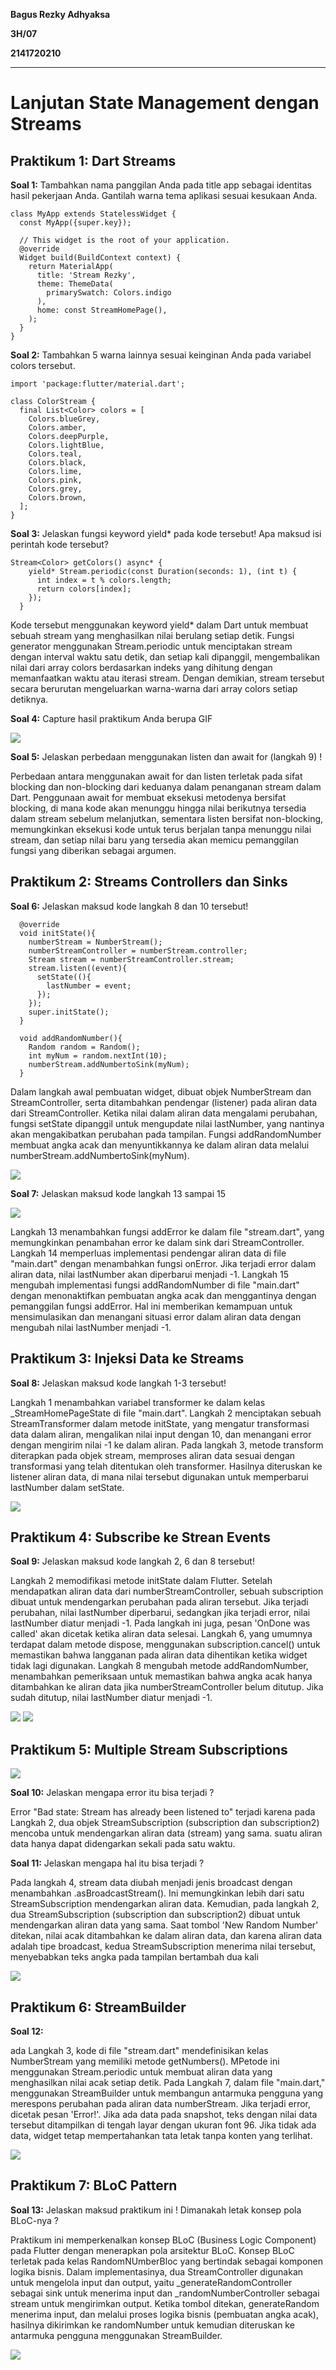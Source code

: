 **Bagus Rezky Adhyaksa**

**3H/07**

**2141720210**

---

# **Lanjutan State Management dengan Streams**

## **Praktikum 1: Dart Streams**

**Soal 1:** Tambahkan nama panggilan Anda pada title app sebagai identitas hasil pekerjaan Anda. Gantilah warna tema aplikasi sesuai kesukaan Anda.
```
class MyApp extends StatelessWidget {
  const MyApp({super.key});

  // This widget is the root of your application.
  @override
  Widget build(BuildContext context) {
    return MaterialApp(
      title: 'Stream Rezky',
      theme: ThemeData(
        primarySwatch: Colors.indigo
      ),
      home: const StreamHomePage(),
    );
  }
}
```
**Soal 2:** Tambahkan 5 warna lainnya sesuai keinginan Anda pada variabel colors tersebut.

```
import 'package:flutter/material.dart';

class ColorStream {
  final List<Color> colors = [
    Colors.blueGrey,
    Colors.amber,
    Colors.deepPurple,
    Colors.lightBlue,
    Colors.teal,
    Colors.black,
    Colors.lime,
    Colors.pink,
    Colors.grey,
    Colors.brown,
  ];
}
```

**Soal 3:** Jelaskan fungsi keyword yield* pada kode tersebut!
Apa maksud isi perintah kode tersebut?
```
Stream<Color> getColors() async* {
    yield* Stream.periodic(const Duration(seconds: 1), (int t) {
      int index = t % colors.length;
      return colors[index];
    });
  }

```
Kode tersebut menggunakan keyword yield* dalam Dart untuk membuat sebuah stream yang menghasilkan nilai berulang setiap detik. Fungsi generator menggunakan Stream.periodic untuk menciptakan stream dengan interval waktu satu detik, dan setiap kali dipanggil, mengembalikan nilai dari array colors berdasarkan indeks yang dihitung dengan memanfaatkan waktu atau iterasi stream. Dengan demikian, stream tersebut secara berurutan mengeluarkan warna-warna dari array colors setiap detiknya.

**Soal 4:** Capture hasil praktikum Anda berupa GIF

<img src = "img/praktikum1.gif">

**Soal 5:** Jelaskan perbedaan menggunakan listen dan await for (langkah 9) !


Perbedaan antara menggunakan await for dan listen terletak pada sifat blocking dan non-blocking dari keduanya dalam penanganan stream dalam Dart. Penggunaan await for membuat eksekusi metodenya bersifat blocking, di mana kode akan menunggu hingga nilai berikutnya tersedia dalam stream sebelum melanjutkan, sementara listen bersifat non-blocking, memungkinkan eksekusi kode untuk terus berjalan tanpa menunggu nilai stream, dan setiap nilai baru yang tersedia akan memicu pemanggilan fungsi yang diberikan sebagai argumen.

## **Praktikum 2: Streams Controllers dan Sinks**

**Soal 6:** Jelaskan maksud kode langkah 8 dan 10 tersebut!
```
  @override
  void initState(){
    numberStream = NumberStream();
    numberStreamController = numberStream.controller;
    Stream stream = numberStreamController.stream;
    stream.listen((event){
      setState((){
        lastNumber = event;
      });
    });
    super.initState();
  }

  void addRandomNumber(){
    Random random = Random();
    int myNum = random.nextInt(10);
    numberStream.addNumbertoSink(myNum);
  }
```
Dalam langkah awal pembuatan widget, dibuat objek NumberStream dan StreamController, serta ditambahkan pendengar (listener) pada aliran data dari StreamController. Ketika nilai dalam aliran data mengalami perubahan, fungsi setState dipanggil untuk mengupdate nilai lastNumber, yang nantinya akan mengakibatkan perubahan pada tampilan. Fungsi addRandomNumber membuat angka acak dan menyuntikkannya ke dalam aliran data melalui numberStream.addNumbertoSink(myNum).

<img src = "img/praktikum2.gif">

**Soal 7:** Jelaskan maksud kode langkah 13 sampai 15 

<img src = "img/praktikum2_2.gif">

Langkah 13 menambahkan fungsi addError ke dalam file "stream.dart", yang memungkinkan penambahan error ke dalam sink dari StreamController. Langkah 14 memperluas implementasi pendengar aliran data di file "main.dart" dengan menambahkan fungsi onError. Jika terjadi error dalam aliran data, nilai lastNumber akan diperbarui menjadi -1. Langkah 15 mengubah implementasi fungsi addRandomNumber di file "main.dart" dengan menonaktifkan pembuatan angka acak dan menggantinya dengan pemanggilan fungsi addError. Hal ini memberikan kemampuan untuk mensimulasikan dan menangani situasi error dalam aliran data dengan mengubah nilai lastNumber menjadi -1.

## **Praktikum 3: Injeksi Data ke Streams**

**Soal 8:** Jelaskan maksud kode langkah 1-3 tersebut!

Langkah 1 menambahkan variabel transformer ke dalam kelas _StreamHomePageState di file "main.dart". Langkah 2 menciptakan sebuah StreamTransformer dalam metode initState, yang mengatur transformasi data dalam aliran, mengalikan nilai input dengan 10, dan menangani error dengan mengirim nilai -1 ke dalam aliran. Pada langkah 3, metode transform diterapkan pada objek stream, memproses aliran data sesuai dengan transformasi yang telah ditentukan oleh transformer. Hasilnya diteruskan ke listener aliran data, di mana nilai tersebut digunakan untuk memperbarui lastNumber dalam setState.  

<img src = "img/praktikum3.gif">

## **Praktikum 4: Subscribe ke Strean Events**

**Soal 9:** Jelaskan maksud kode langkah 2, 6 dan 8 tersebut!


Langkah 2 memodifikasi metode initState dalam Flutter. Setelah mendapatkan aliran data dari numberStreamController, sebuah subscription dibuat untuk mendengarkan perubahan pada aliran tersebut. Jika terjadi perubahan, nilai lastNumber diperbarui, sedangkan jika terjadi error, nilai lastNumber diatur menjadi -1. Pada langkah ini juga, pesan 'OnDone was called' akan dicetak ketika aliran data selesai. Langkah 6, yang umumnya terdapat dalam metode dispose, menggunakan subscription.cancel() untuk memastikan bahwa langganan pada aliran data dihentikan ketika widget tidak lagi digunakan. Langkah 8 mengubah metode addRandomNumber, menambahkan pemeriksaan untuk memastikan bahwa angka acak hanya ditambahkan ke aliran data jika numberStreamController belum ditutup. Jika sudah ditutup, nilai lastNumber diatur menjadi -1. 

<img src = "img/praktikum4.gif">

<img src = "img/image.png">

## **Praktikum 5: Multiple Stream Subscriptions**

<img src = "img/image-1.png">

**Soal 10:** Jelaskan mengapa error itu bisa terjadi ?

Error "Bad state: Stream has already been listened to" terjadi karena pada Langkah 2, dua objek StreamSubscription (subscription dan subscription2) mencoba untuk mendengarkan aliran data (stream) yang sama. suatu aliran data hanya dapat didengarkan sekali pada satu waktu.

**Soal 11:** Jelaskan mengapa hal itu bisa terjadi ?

Pada langkah 4, stream data diubah menjadi jenis broadcast dengan menambahkan .asBroadcastStream(). Ini memungkinkan lebih dari satu StreamSubscription mendengarkan aliran data. Kemudian, pada langkah 2, dua StreamSubscription (subscription dan subscription2) dibuat untuk mendengarkan aliran data yang sama. Saat tombol 'New Random Number' ditekan, nilai acak ditambahkan ke dalam aliran data, dan karena aliran data adalah tipe broadcast, kedua StreamSubscription menerima nilai tersebut, menyebabkan teks angka pada tampilan bertambah dua kali

<img src = "img/praktikum5.gif">


## **Praktikum 6: StreamBuilder**

**Soal 12:**

ada Langkah 3, kode di file "stream.dart" mendefinisikan kelas NumberStream yang memiliki metode getNumbers(). MPetode ini menggunakan Stream.periodic untuk membuat aliran data yang menghasilkan nilai acak setiap detik. Pada Langkah 7, dalam file "main.dart," menggunakan StreamBuilder untuk membangun antarmuka pengguna yang merespons perubahan pada aliran data numberStream. Jika terjadi error, dicetak pesan 'Error!'. Jika ada data pada snapshot, teks dengan nilai data tersebut ditampilkan di tengah layar dengan ukuran font 96. Jika tidak ada data, widget tetap mempertahankan tata letak tanpa konten yang terlihat. 

<img src = "img/praktikum6.gif">

## **Praktikum 7: BLoC Pattern**

**Soal 13:** Jelaskan maksud praktikum ini ! Dimanakah letak konsep pola BLoC-nya ? 

Praktikum ini memperkenalkan konsep BLoC (Business Logic Component) pada Flutter dengan menerapkan pola arsitektur BLoC. Konsep BLoC terletak pada kelas RandomNUmberBloc yang bertindak sebagai komponen logika bisnis. Dalam implementasinya, dua StreamController digunakan untuk mengelola input dan output, yaitu _generateRandomController sebagai sink untuk menerima input dan _randomNumberController sebagai stream untuk mengirimkan output. Ketika tombol ditekan, generateRandom menerima input, dan melalui proses logika bisnis (pembuatan angka acak), hasilnya dikirimkan ke randomNumber untuk kemudian diteruskan ke antarmuka pengguna menggunakan StreamBuilder.

<img src = "img/praktikum7.gif">
